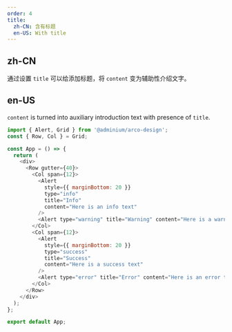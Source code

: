 ```yaml
---
order: 4
title:
  zh-CN: 含有标题
  en-US: With title
---
```


## zh-CN

通过设置 `title` 可以给添加标题，将 `content` 变为辅助性介绍文字。

## en-US

`content` is turned into auxiliary introduction text with presence of `title`.

```js
import { Alert, Grid } from '@adminium/arco-design';
const { Row, Col } = Grid;

const App = () => {
  return (
    <div>
      <Row gutter={40}>
        <Col span={12}>
          <Alert
            style={{ marginBottom: 20 }}
            type="info"
            title="Info"
            content="Here is an info text"
          />
          <Alert type="warning" title="Warning" content="Here is a warning text" />
        </Col>
        <Col span={12}>
          <Alert
            style={{ marginBottom: 20 }}
            type="success"
            title="Success"
            content="Here is a success text"
          />
          <Alert type="error" title="Error" content="Here is an error text" />
        </Col>
      </Row>
    </div>
  );
};

export default App;
```
